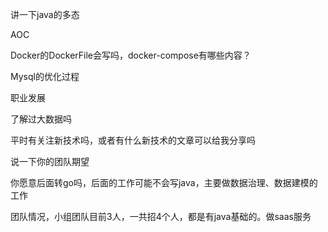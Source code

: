讲一下java的多态

AOC

Docker的DockerFile会写吗，docker-compose有哪些内容？

Mysql的优化过程

职业发展

了解过大数据吗

平时有关注新技术吗，或者有什么新技术的文章可以给我分享吗

说一下你的团队期望

你愿意后面转go吗，后面的工作可能不会写java，主要做数据治理、数据建模的工作

团队情况，小组团队目前3人，一共招4个人，都是有java基础的。做saas服务